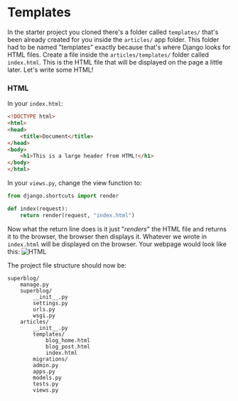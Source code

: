 # Templates
In the starter project you cloned there's a folder called `templates/` that's been already created for you inside the `articles/` app folder. This folder had to be named "templates" exactly because that's where Django looks for HTML files. Create a file inside the `articles/templates/` folder called `index.html`. This is the HTML file that will be displayed on the page a little later. Let's write some HTML!

### HTML
In your `index.html`:
```html
<!DOCTYPE html>
<html>
<head>
    <title>Document</title>
</head>
<body>
    <h1>This is a large header from HTML!</h1>
</body>
</html>
```
In your `views.py`, change the view function to:
```python
from django.shortcuts import render

def index(request):
    return render(request, "index.html")
```
Now what the return line does is it just "*renders*" the HTML file and returns it to the browser, the browser then displays it. Whatever we wrote in `index.html` will be displayed on the browser. Your webpage would look like this:
![HTML](https://i.imgur.com/E0YSLA2.png)

The project file structure should now be:
```
superblog/
    manage.py
    superblog/
        __init__.py
        settings.py
        urls.py
        wsgi.py
    articles/
        __init__.py
        templates/
            blog_home.html
            blog_post.html
            index.html
        migrations/
        admin.py
        apps.py
        models.py
        tests.py
        views.py
```